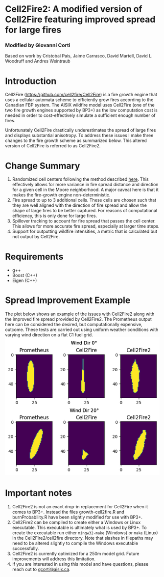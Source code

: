 # Cell2Fire2: A modified version of Cell2Fire featuring improved spread for large fires

### Modified by Giovanni Corti 
Based on work by Cristobal Pais, Jaime Carrasco, David Martell, David L. Woodruff and Andres Weintraub

# Introduction

Cell2Fire (https://github.com/cell2fire/Cell2Fire) is a fire growth engine that uses a cellular automata scheme to efficiently grow fires according to the Canadian FBP system. The AISIX wildfire model uses Cell2Fire (one of the two fire growth engines supported by BP3+) as the low computation cost is needed in order to cost-effectively simulate a sufficient enough number of fires. 

Unfortunately Cell2Fire drastically underestimates the spread of large fires and displays substantial anisotropy. To address these issues I make three changes to the fire growth scheme as summarized below. This altered version of Cell2Fire is referred to as Cell2Fire2.

# Change Summary

1) Randomized cell centers following the method described [here](doi.org/10.1007/978-3-642-33350-7_29). This effectively allows for more variance in fire spread distance and direction for a given cell in the Moore neighborhood. A major caveat here is that it makes the fire-growth engine non-deterministic. 
2) Fire spread to up to 3 additional cells. These cells are chosen such that they are well aligned with the direction of fire spread and allow the shape of large fires to be better captured. For reasons of computational efficiency, this is only done for large fires. 
3) Spillover tracking to account for fire spread that passes the cell center. This allows for more accurate fire spread, especially at larger time steps. 
4) Support for outputting wildfire intensities, a metric that is calculated but not output by Cell2Fire. 

   
# Requirements
- g++
- Boost (C++)
- Eigen (C++)

# Spread Improvement Example
The plot below shows an example of the issues with Cell2Fire2 along with the improved fire spread provided by Cell2Fire2. The Prometheus output here can be considered the desired, but computationally expensive, outcome. These tests are carried out using uniform weather conditions with varying wind direction on a flat C1 fuel grid. ![](C2F2comp.png "Comparison between Prometheus Cell2Fire and Cell2Fire2")

# Important notes
1) Cell2Fire2 is not an exact drop-in replacement for Cell2Fire when it comes to BP3+. Instead the files growth-cell2fire.R and burnProbability.R have been slightly modified for use with BP3+.
2) Cell2Fire2 can be compiled to create either a Windows or Linux executable. This executable is ultimately what is used by BP3+. To create the executable run either `mingw32-make` (Windows) or `make` (Linux) in the Cell2Fire2/cell2fire directory. Note that slashes in filepaths may need to be altered slightly to compile the Windows executable successfully.
3) Cell2Fire2 is currently optimized for a 250m model grid. Future improvements will address this limitation.
4) If you are interested in using this model and have questions, please reach out to gcorti@aisix.ca.
